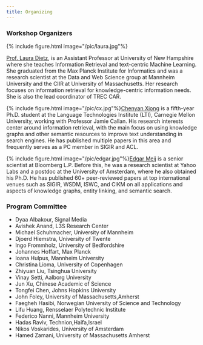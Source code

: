 ```yaml
---
title: Organizing 
---
```


### Workshop Organizers

{% include figure.html image="/pic/laura.jpg"%}

[Prof. Laura Dietz](http://www.cs.unh.edu/~dietz/), is an Assistant Professor at University of New Hampshire where she teaches Information Retrieval and text-centric Machine Learning. She graduated from the Max Planck Institute for Informatics and was a research scientist at the Data and Web Science group at Mannheim University and the CIIR at University of Massachusetts. Her research focuses on information retrieval for knowledge-centric information needs.  She is also the lead coordinator of TREC CAR.

{% include figure.html image="/pic/cx.jpg"%}[Chenyan Xiong](http://www.cs.cmu.edu/~cx/) is a fifth-year Ph.D. student at the Language Technologies Institute (LTI), Carnegie Mellon University, working with Professor Jamie Callan. His research interests center around information retrieval, with the main focus on using knowledge graphs and other semantic resources to improve text understanding in search engines. He has published multiple papers in this area and frequently serves as a PC member in SIGIR and ACL.

{% include figure.html image="/pic/edgar.jpg"%}[Edgar Meij](http://edgar.meij.pro/) is a senior scientist at Bloomberg L.P. 
Before this, he was a research scientist at Yahoo Labs and a postdoc at the University of Amsterdam,
where he also obtained his Ph.D. He has published 60+ peer-reviewed papers at top international venues such as SIGIR, WSDM, ISWC, and CIKM on all applications and aspects of knowledge graphs, entity linking, and semantic search.


### Program Committee

* Dyaa Albakour, Signal Media 
* Avishek Anand, L3S Research Center 
* Michael Schuhmacher, University of Mannheim
* Djoerd Hiemstra, University of Twente 
* Ingo Frommholz, University of Bedfordshire
* Johannes Hoffart, Max Planck 
* Ioana Hulpus, Mannheim University	
* Christina Lioma, University of Copenhagen 
* Zhiyuan Liu, Tsinghua University 
* Vinay Setti, Aalborg University 
* Jun Xu, Chinese Academic of Science 
* Tongfei Chen, Johns Hopkins University 
* John Foley, University of Massachusetts,Amherst 
* Faegheh Hasibi, Norwegian University of Science and Technology  
* Lifu Huang, Rensselaer Polytechnic Institute 
* Federico Nanni, Mannheim University 
* Hadas Raviv, Technion,Haifa,Israel  
* Nikos Voskarides, University of Amsterdam 
* Hamed Zamani, University of Massachusetts Amherst
